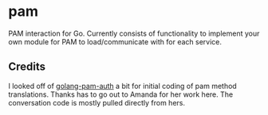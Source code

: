 # pam

PAM interaction for Go.  Currently consists of functionality to implement your own module
for PAM to load/communicate with for each service.

## Credits

I looked off of [golang-pam-auth](https://github.com/AmandaCameron/golang-pam-auth) a bit for
initial coding of pam method translations.  Thanks has to go out to Amanda for her work here.
The conversation code is mostly pulled directly from hers.
